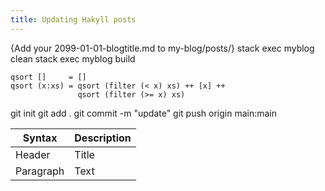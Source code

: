 ```yaml
---
title: Updating Hakyll posts
---
```



{Add your 2099-01-01-blogtitle.md to my-blog/posts/}
stack exec myblog clean
stack exec myblog build
~~~~ {#mycode .haskell .numberLines startFrom="100"}
qsort []     = []
qsort (x:xs) = qsort (filter (< x) xs) ++ [x] ++
               qsort (filter (>= x) xs)
~~~~~~~~~~~~~~~~~~~~~~~~~~~~~~~~~~~~~~~~~~~~~~~~~

git init
git add .
git commit -m "update"
git push origin main:main

| Syntax      | Description |
| ----------- | ----------- |
| Header      | Title       |
| Paragraph   | Text        |